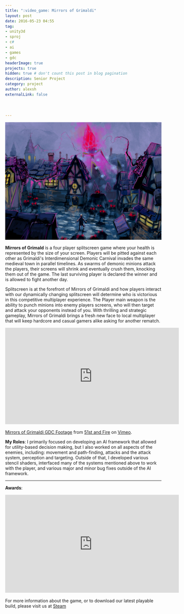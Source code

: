 ```yaml
---
title: ":video_game: Mirrors of Grimaldi"
layout: post
date: 2016-05-23 04:55
tag: 
- unity3d
- sproj
- c#
- ai
- games
- gdc
headerImage: true
projects: true
hidden: true # don't count this post in blog pagination
description: Senior Project
category: project
author: alexsh
externalLink: false



---
```


![Conceptual Art](/assets/images/mog/mog_concept.jpg)


**Mirrors of Grimald** is a four player splitscreen game where your health is represented by the size of your screen. Players will be pitted against each other as Grimaldi's Interdimensional Demonic Carnival invades the same medieval town in parallel timelines. As swarms of demonic minions attack the players, their screens will shrink and eventually crush them, knocking them out of the game. The last surviving player is declared the winner and is allowed to fight another day.

Splitscreen is at the forefront of Mirrors of Grimaldi and how players interact with our dynamically changing splitscreen will determine who is victorious in this competitive multiplayer experience. The Player main weapon is the ability to punch minions into enemy players screens, who will then target and attack your opponents instead of you. With thrilling and strategic gameplay, Mirrors of Grimaldi brings a fresh new face to local multiplayer that will keep hardcore and casual gamers alike asking for another rematch.

<iframe width="560" height="310" src="https://player.vimeo.com/video/159974647" frameborder="0" allowfullscreen></iframe>


<p><a href="https://vimeo.com/159974647">Mirrors of Grimaldi GDC Footage</a> from <a href="https://vimeo.com/51standfire">51st and Fire</a> on <a href="https://vimeo.com">Vimeo</a>.</p>


**My Roles**:
I primarily focused on developing an AI framework that allowed for utility-based decision making, but I also worked on all aspects of the enemies, including: movement and path-finding, attacks and the attack system, perception and targeting. Outside of that, I developed various stencil shaders, interfaced many of the systems mentioned above to work with the player, and various major and minor bug fixes outside of the AI framework.

---

**Awards**:

<iframe width="560" height="315" src="https://www.youtube.com/embed/tc7AbJmcaMo" frameborder="0" allow="autoplay; encrypted-media" allowfullscreen></iframe>

For more information about the game, or to download our latest playable build, please visit us at [Steam](https://steamcommunity.com/sharedfiles/filedetails/?id=697493532)
